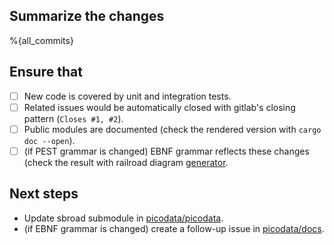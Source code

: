 ## Summarize the changes

%{all_commits}

## Ensure that

- [ ] New code is covered by unit and integration tests.
- [ ] Related issues would be automatically closed with
      gitlab's closing pattern (`Closes #1, #2`).
- [ ] Public modules are documented (check the rendered version with
      `cargo doc --open`).
- [ ] (if PEST grammar is changed) EBNF grammar reflects these changes
      (check the result with railroad diagram [generator].

## Next steps

- Update sbroad submodule in [picodata/picodata].
- (if EBNF grammar is changed) create a follow-up issue in [picodata/docs].

[generator]: https://www.bottlecaps.de/rr/ui
[picodata/docs]: https://git.picodata.io/picodata/picodata/docs/-/issues/new
[picodata/picodata]: https://git.picodata.io/picodata/picodata/picodata
